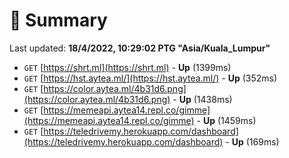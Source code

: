 # 📖 Summary
Last updated: **18/4/2022, 10:29:02 PTG "Asia/Kuala_Lumpur"**

- `GET` [https://shrt.ml](https://shrt.ml) - **Up** (1399ms)
- `GET` [https://hst.aytea.ml/](https://hst.aytea.ml/) - **Up** (352ms)
- `GET` [https://color.aytea.ml/4b31d6.png](https://color.aytea.ml/4b31d6.png) - **Up** (1438ms)
- `GET` [https://memeapi.aytea14.repl.co/gimme](https://memeapi.aytea14.repl.co/gimme) - **Up** (1459ms)
- `GET` [https://teledrivemy.herokuapp.com/dashboard](https://teledrivemy.herokuapp.com/dashboard) - **Up** (169ms)
